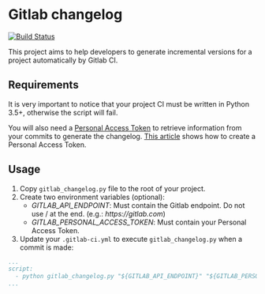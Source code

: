 # Gitlab changelog 

[![Build Status](https://travis-ci.org/brunabxs/gitlab-changelog.svg?branch=master)](https://travis-ci.org/brunabxs/gitlab-changelog)

This project aims to help developers to generate incremental versions for a project automatically by Gitlab CI.

## Requirements

It is very important to notice that your project CI must be written in Python 3.5+, otherwise the script will fail.

You will also need a [Personal Access Token](https://docs.gitlab.com/ee/api/README.html#personal-access-tokens) to retrieve information from your commits to generate the changelog. [This article](https://docs.gitlab.com/ee/user/profile/personal_access_tokens.html) shows how to create a Personal Access Token.

## Usage

1. Copy `gitlab_changelog.py` file to the root of your project.
2. Create two environment variables (optional):
    - *GITLAB_API_ENDPOINT*: Must contain the Gitlab endpoint. Do not use / at the end. (e.g.: _https://gitlab.com_)
    - *GITLAB_PERSONAL_ACCESS_TOKEN*: Must contain your Personal Access Token.
3. Update your `.gitlab-ci.yml` to execute `gitlab_changelog.py` when a commit is made:
```yml
...
script:
  - python gitlab_changelog.py "${GITLAB_API_ENDPOINT}" "${GITLAB_PERSONAL_ACCESS_TOKEN}" "${CI_PROJECT_ID}" "${CI_COMMIT_SHA}"
...
```
